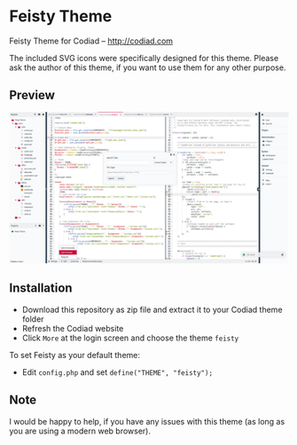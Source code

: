 # Feisty Theme

Feisty Theme for Codiad – http://codiad.com

The included SVG icons were specifically designed for this theme. Please ask the author of this theme, if you want to use them for any other purpose.

## Preview

![Screenshot](https://github.com/tobx/Codiad-Theme-Feisty/blob/master/screen.png?raw=true)

## Installation

 - Download this repository as zip file and extract it to your Codiad theme folder
 - Refresh the Codiad website
 - Click `More` at the login screen and choose the theme `feisty`

To set Feisty as your default theme:

- Edit `config.php` and set `define("THEME", "feisty");`

## Note

I would be happy to help, if you have any issues with this theme (as long as you are using a modern web browser).
